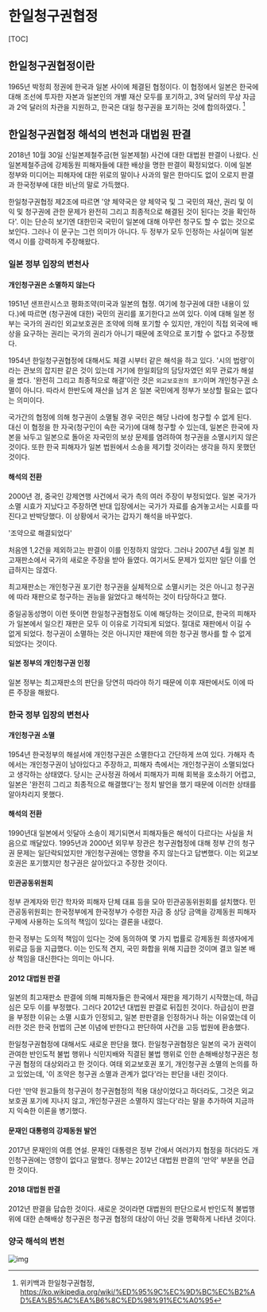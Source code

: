 # 한일청구권협정

[TOC]

## 한일청구권협정이란

 1965년 박정희 정권에 한국과 일본 사이에 체결된 협정이다. 이 협정에서 일본은 한국에 대해 조선에 투자한 자본과 일본인의 개별 재산 모두를 포기하고, 3억 달러의 무상 자금과 2억 달러의 차관을 지원하고, 한국은 대일 청구권을 포기하는 것에 합의하였다. [^1]

## 한일청구권협정 해석의 변천과 대법원 판결

 2018년 10월 30일 신일본제철주금(현 일본제철) 사건에 대한 대법원 판결이 나왔다. 신일본제철주금에 강제동원 피해자들에 대한 배상을 명한 판결이 확정되었다. 이에 일본 정부와 미디어는 피해자에 대한 위로의 말이나 사과의 말은 한마디도 없이 오로지 판결과 한국정부에 대한 비난의 말로 가득했다.

 한일청구권협정 제2조에 따르면 '양 체약국은 양 체약국 및 그 국민의 재산, 권리 및 이익 및 청구권에 관한 문제가 완전히 그리고 최종적으로 해결된 것이 된다는 것을 확인하다'. 이는 단순히 보기엔 대한민국 국민이 일본에 대해 아무런 청구도 할 수 없는 것으로 보인다. 그러나 이 문구는 그런 의미가 아니다. 두 정부가 모두 인정하는 사실이며 일본 역시 이를 강력하게 주장해왔다.

### 일본 정부 입장의 변천사

#### 개인청구권은 소멸하지 않는다

 1951년 샌프란시스코 평화조약(미국과 일본의 협정. 여기에 청구권에 대한 내용이 있다.)에 따르면 (청구권에 대한) 국민의 권리를 포기한다고 쓰여 있다. 이에 대해 일본 정부는 국가의 권리인 외교보호권은 조약에 의해 포기할 수 있지만, 개인이 직접 외국에 배상을 요구하는 권리는 국가의 권리가 아니기 때문에 조약으로 포기할 수 없다고 주장했다.

 1954년 한일청구권협정에 대해서도 체결 시부터 같은 해석을 하고 있다. '시의 법령'이라는 관보의 잡지판 같은 것이 있는데 거기에 한일회담의 담당자였던 외무 관료가 해설을 썼다. '완전히 그리고 최종적으로 해결'이란 것은 `외교보호권의 포기`이며 개인청구권 소멸이 아니다. 따라서 한반도에 재산을 남겨 온 일본 국민에게 정부가 보상할 필요는 없다는 의미이다.

 국가간의 협정에 의해 청구권이 소멸될 경우 국민은 해당 나라에 청구할 수 없게 된다. 대신 이 협정을 한 자국(청구인이 속한 국가)에 대해 청구할 수 있는데, 일본은 한국에 자본을 놔두고 일본으로 돌아온 자국민의 보상 문제를 염려하여 청구권을 소멸시키지 않은 것이다. 또한 한국 피해자가 일본 법원에서 소송을 제기할 것이라는 생각을 하지 못했던 것이다.

#### 해석의 전환

 2000년 경, 중국인 강제연행 사건에서 국가 측의 여러 주장이 부정되었다. 일본 국가가 소멸 시효가 지났다고 주장하면 반대 입장에서는 국가가 자료를 숨겨놓고서는 시효를 따진다고 반박당했다. 이 상황에서 국가는 갑자기 해석을 바꾸었다. 

'조약으로 해결되었다'

 처음엔 1,2건을 제외하고는 판결이 이를 인정하지 않았다. 그러나 2007년 4월 일본 최고재판소에서 국가의 새로운 주장을 받아 들였다. 여기서도 문제가 있지만 일단 이를 언급하지는 않겠다.

 최고재판소는 개인청구권  포기란 청구권을 실체적으로 소멸시키는 것은 아니고 청구권에 따라 재판으로 청구하는 권능을 잃었다고 해석하는 것이 타당하다고 했다.

 중일공동성명이 이런 뜻이면 한일청구권협정도 이에 해당하는 것이므로, 한국의 피해자가 일본에서 일으킨 재판은 모두 이 이유로 기각되게 되었다. 절대로 재판에서 이길 수 없게 되었다. 청구권이 소멸하는 것은 아니지만 재판에 의한 청구권 행사를 할 수 없게 되었다는 것이다.

#### 일본 정부의 개인청구권 인정

 일본 정부는 최고재판소의 판단을 당연히 따라야 하기 때문에 이후 재판에서도 이에 따른 주장을 해왔다. 

### 한국 정부 입장의 변천사

#### 개인청구권 소멸

 1954년 한국정부의 해설서에 개인청구권은 소멸한다고 간단하게 쓰여 있다. 가해자 측에서는 개인청구권이 남아있다고 주장하고, 피해자 측에서는 개인청구권이 소멸되었다고 생각하는 상태였다. 당시는 군사정권 하에서 피해자가 피해 회복을 호소하기 어렵고, 일본은 '완전히 그리고 최종적으로 해결했다'는 정치 발언을 했기 때문에 이러한 상태를 알아차리지 못했다.

#### 해석의 전환

 1990년대 일본에서 잇달아 소송이 제기되면서 피해자들은 해석이 다르다는 사실을 처음으로 깨달았다. 1995년과 2000년 외무부 장관은 청구권협정에 대해 정부 간의 청구권 문제는 일단락되었지만 개인청구권에는 영향을 주지 않는다고 답변했다. 이는 외교보호권은 포기했지만 청구권은 살아있다고 주장한 것이다.

#### 민관공동위원회

 정부 관계자와 민간 학자와 피해자 단체 대표 등을 모아 민관공동위원회를 설치했다. 민관공동위원회는 한국정부에게 한국정부가 수령한 자금 중 상당 금액을 강제동원 피해자 구제에 사용하는 도의적 책임이 있다는 결론을 내렸다.

 한국 정부는 도의적 책임이 있다는 것에 동의하여 몇 가지 법률로 강제동원 희생자에게 위로금 등을 지급했다. 이는 인도적 견지, 국민 화합을 위해 지급한 것이며 결코 일본 배상 책임을 대신한다는 의미는 아니다.

#### 2012 대법원 판결

 일본의 최고재판소 판결에 의해 피해자들은 한국에서 재판을 제기하기 시작했는데, 하급심은 모두 이를 부정했다. 그러다 2012년 대법원 판결로 뒤집힌 것이다. 하급심이 판결을 부정한 이유는 소멸 시효가 인정되고, 일본 판판결을 인정하거나 하는 이유였는데 이러한 것은 한국 헌법의 근본 이념에 반한다고 판단하여 사건을 고등 법원에 환송했다. 

 한일청구권협정에 대해서도 새로운 판단을 했다. 한일청구권협정은 일본의 국가 권력이 관여한 반인도적 불법 행위나 식민지배와 직결된 불법 행위로 인한 손해배상청구권은 청구권 협정의 대상외라고 한 것이다. 여태 외교보호권 포기, 개인청구권 소멸의 논의를 하고 있었는데, '이 조약은 청구권 소멸과 관계가 없다'라는 판단을 내린 것이다.

 다만 '만약 원고들의 청구권이 청구권협정의 적용 대상이었다고 하더라도, 그것은 외교보호권 포기에 지나지 않고, 개인청구권은 소멸하지 않는다'라는 말을 추가하여 지금까지 익숙한 이론을 병기했다. 

#### 문재인 대통령의 강제동원 발언

 2017년 문재인의 여름 연설. 문재인 대통령은 정부 간에서 여러가지 협정을 하더라도 개인청구권에는 영향이 없다고 말했다. 정부는 2012년 대법원 판결의 '만약' 부분을 언급한 것이다. 

#### 2018 대법원 판결

 2012년 판결을 답습한 것이다. 새로운 것이라면 대법원의 판단으로서 반인도적 불법행위에 대한 손해배상 청구권은 청구권 협정의 대상이 아닌 것을 명확하게 나타낸 것이다. 

### 양국 해석의 변천

![img](http://justice.skr.jp/images/kinterpretation.png)



[^1]: 위키백과 한일청구권협정, https://ko.wikipedia.org/wiki/%ED%95%9C%EC%9D%BC%EC%B2%AD%EA%B5%AC%EA%B6%8C%ED%98%91%EC%A0%95